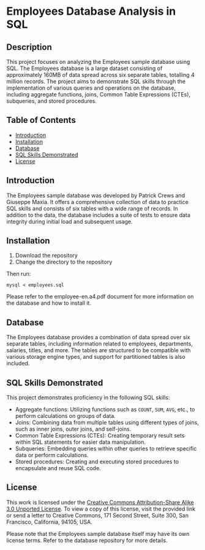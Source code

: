 # Employees Database Analysis in SQL

## Description
This project focuses on analyzing the Employees sample database using SQL. The Employees database is a large dataset consisting of approximately 160MB of data spread across six separate tables, totalling 4 million records. The project aims to demonstrate SQL skills through the implementation of various queries and operations on the database, including aggregate functions, joins, Common Table Expressions (CTEs), subqueries, and stored procedures. 

## Table of Contents
- [Introduction](#introduction)
- [Installation](#installation)
- [Database](#database)
- [SQL Skills Demonstrated](#sql-skills-demonstrated)
- [License](#license)

## Introduction
The Employees sample database was developed by Patrick Crews and Giuseppe Maxia. It offers a comprehensive collection of data to practice SQL skills and consists of six tables with a wide range of records. In addition to the data, the database includes a suite of tests to ensure data integrity during initial load and subsequent usage.

## Installation
1. Download the repository
2. Change the directory to the repository
   
Then run: 

```
mysql < employees.sql
```
Please refer to the employee-en.a4.pdf document for more information on the database and how to install it. 

## Database
The Employees database provides a combination of data spread over six separate tables, including information related to employees, departments, salaries, titles, and more. The tables are structured to be compatible with various storage engine types, and support for partitioned tables is also included.

## SQL Skills Demonstrated
This project demonstrates proficiency in the following SQL skills:

- Aggregate functions: Utilizing functions such as `COUNT`, `SUM`, `AVG`, etc., to perform calculations on groups of data.
- Joins: Combining data from multiple tables using different types of joins, such as inner joins, outer joins, and self-joins.
- Common Table Expressions (CTEs): Creating temporary result sets within SQL statements for easier data manipulation.
- Subqueries: Embedding queries within other queries to retrieve specific data or perform calculations.
- Stored procedures: Creating and executing stored procedures to encapsulate and reuse SQL code.

## License
This work is licensed under the [Creative Commons Attribution-Share Alike 3.0 Unported License](http://creativecommons.org/licenses/by-sa/3.0/). To view a copy of this license, visit the provided link or send a letter to Creative Commons, 171 Second Street, Suite 300, San Francisco, California, 94105, USA.

Please note that the Employees sample database itself may have its own license terms. Refer to the database repository for more details.

